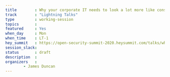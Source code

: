 ```yaml
---
title        : Why your corporate IT needs to look a lot more like consumer IT 
track        : "Lightning Talks"
type         : working-session
topics       :
featured     : Yes
when_day     : Mon
when_time    : LT-1
hey_summit   : https://open-security-summit-2020.heysummit.com/talks/why-your-corporate-it-needs-to-look-a-lot-more-like-consumer-it/
session_slack:
status       : draft
description  :
organizers   :  
        - James Duncan
---
```

